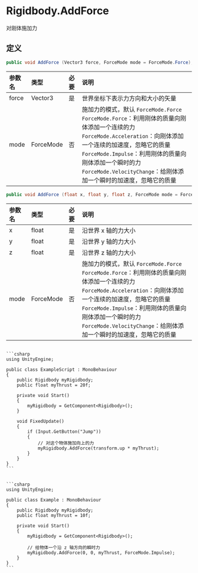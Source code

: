 # Rigidbody.AddForce

对刚体施加力

## 定义

```csharp
public void AddForce (Vector3 force, ForceMode mode = ForceMode.Force);
```

| 参数名   | 类型        | 必要  | 说明                                                                                                                                                                                                                        |
|:----- |:--------- |:--- |:------------------------------------------------------------------------------------------------------------------------------------------------------------------------------------------------------------------------- |
| force | Vector3   | 是   | 世界坐标下表示力方向和大小的矢量                                                                                                                                                                                                          |
| mode  | ForceMode | 否   | 施加力的模式，默认 `ForceMode.Force`<br />`ForceMode.Force`：利用刚体的质量向刚体添加一个连续的力<br />`ForceMode.Acceleration`：向刚体添加一个连续的加速度，忽略它的质量<br />`ForceMode.Impulse`：利用刚体的质量向刚体添加一个瞬时的力<br />`ForceMode.VelocityChange`：给刚体添加一个瞬时的加速度，忽略它的质量 |

```csharp
public void AddForce (float x, float y, float z, ForceMode mode = ForceMode.Force);
```

| 参数名  | 类型        | 必要  | 说明                                                                                                                                                                                                                        |
|:---- |:--------- |:--- |:------------------------------------------------------------------------------------------------------------------------------------------------------------------------------------------------------------------------- |
| x    | float     | 是   | 沿世界 x 轴的力大小                                                                                                                                                                                                               |
| y    | float     | 是   | 沿世界 y 轴的力大小                                                                                                                                                                                                               |
| z    | float     | 是   | 沿世界 z 轴的力大小                                                                                                                                                                                                               |
| mode | ForceMode | 否   | 施加力的模式，默认 `ForceMode.Force`<br />`ForceMode.Force`：利用刚体的质量向刚体添加一个连续的力<br />`ForceMode.Acceleration`：向刚体添加一个连续的加速度，忽略它的质量<br />`ForceMode.Impulse`：利用刚体的质量向刚体添加一个瞬时的力<br />`ForceMode.VelocityChange`：给刚体添加一个瞬时的加速度，忽略它的质量 |

~~~admonish example title="示例：使用表示力方向和大小的矢量"

```csharp
using UnityEngine;

public class ExampleScript : MonoBehaviour
{
    public Rigidbody myRigidbody;
    public float myThrust = 20f;

    private void Start()
    {
        myRigidbody = GetComponent<Rigidbody>();
    }

    void FixedUpdate()
    {
        if (Input.GetButton("Jump"))
        {
            // 对这个物体施加向上的力
            myRigidbody.AddForce(transform.up * myThrust);
        }
    }
}
```
~~~

~~~admonish example title="示例：指定 x、y、z 各轴的大小"

```csharp
using UnityEngine;

public class Example : MonoBehaviour
{
    public Rigidbody myRigidbody;
    public float myThrust = 10f;

    private void Start()
    {
        myRigidbody = GetComponent<Rigidbody>();

        // 给物体一个沿 z 轴方向的瞬时力
        myRigidbody.AddForce(0, 0, myThrust, ForceMode.Impulse);
    }
}
```
~~~
   

